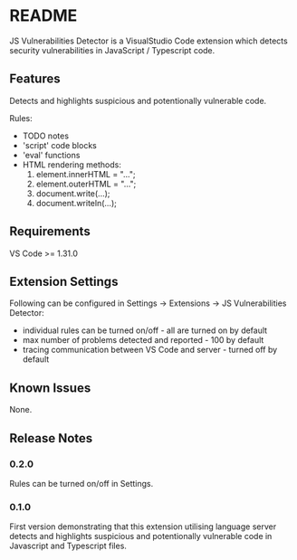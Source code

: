 # README

JS Vulnerabilities Detector is a VisualStudio Code extension which detects security vulnerabilities in JavaScript / Typescript code.

## Features

Detects and highlights suspicious and potentionally vulnerable code.

Rules:
- TODO notes
- 'script' code blocks
- 'eval' functions
- HTML rendering methods:
    1. element.innerHTML = "...";
    2. element.outerHTML = "...";
    3. document.write(...);
    4. document.writeln(...);

## Requirements

VS Code >= 1.31.0 

## Extension Settings

Following can be configured in Settings -> Extensions -> JS Vulnerabilities Detector:
- individual rules can be turned on/off - all are turned on by default
- max number of problems detected and reported - 100 by default
- tracing communication between VS Code and server - turned off by default

## Known Issues

None.

## Release Notes

### 0.2.0

Rules can be turned on/off in Settings.

### 0.1.0

First version demonstrating that this extension utilising language server detects and highlights suspicious and potentionally vulnerable code in Javascript and Typescript files.